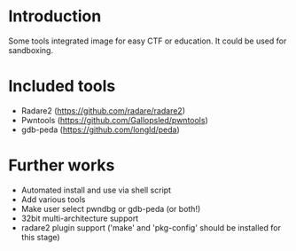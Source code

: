 # Introduction

Some tools integrated image for easy CTF or education. It could be used for sandboxing.

# Included tools

* Radare2 (https://github.com/radare/radare2)
* Pwntools (https://github.com/Gallopsled/pwntools)
* gdb-peda (https://github.com/longld/peda)

# Further works

* Automated install and use via shell script
* Add various tools
* Make user select pwndbg or gdb-peda (or both!)
* 32bit multi-architecture support
* radare2 plugin support ('make' and 'pkg-config' should be installed for this stage)
